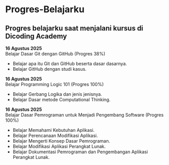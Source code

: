Progres-Belajarku
==
## Progres belajarku saat menjalani kursus di Dicoding Academy

**16 Agustus 2025**<br>
Belajar Dasar Git dengan GitHub (Progres 38%)<br>
* Belajar apa itu Git dan GitHub beserta dasar dasarnya.<br>
* Belajar GitHub dengan studi kasus.<br>

**16 Agustus 2025**<br>
Belajar Programming Logic 101 (Progres 100%)<br>
* Belajar Gerbang Logika dan jenis jenisnya.<br>
* Belajar Dasar metode Computational Thinking.<br>

**16 Agustus 2025**<br>
Belajar Dasar Pemrograman untuk Menjadi Pengembang Software (Progres 100%)<br>
* Belajar Memahami Kebutuhan Aplikasi.<br>
* Belajar Perencanaan Modifikasi Aplikasi.<br>
* Belajar Mengerti Konsep Dasar Pemrograman.<br>
* Belajar Modifikasi Aplikasi Perangkat Lunak.<br>
* Belajar Dokumentasi Pemrograman dan Pengembangan Aplikasi Perangkat Lunak.<br>
